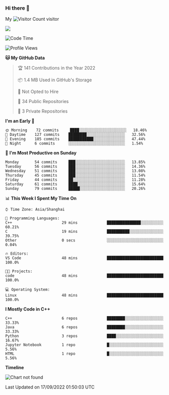 ### Hi there 👋

My ![Visitor Count](https://profile-counter.glitch.me/zhou-ning/count.svg) visitor
<!--
**zhou-ning/zhou-ning** is a ✨ _special_ ✨ repository because its `README.md` (this file) appears on your GitHub profile.

Here are some ideas to get you started:

- 🔭 I’m currently working on ...
- 🌱 I’m currently learning ...
- 👯 I’m looking to collaborate on ...
- 🤔 I’m looking for help with ...
- 💬 Ask me about ...
- 📫 How to reach me: ...
- 😄 Pronouns: ...
- ⚡ Fun fact: ...
-->
![](https://github-readme-stats.vercel.app/api?username=zhou-ning)



<!--START_SECTION:waka-->
![Code Time](http://img.shields.io/badge/Code%20Time-670%20hrs%2031%20mins-blue)

![Profile Views](http://img.shields.io/badge/Profile%20Views-2-blue)

**🐱 My GitHub Data** 

> 🏆 141 Contributions in the Year 2022
 > 
> 📦 1.4 MB Used in GitHub's Storage 
 > 
> 🚫 Not Opted to Hire
 > 
> 📜 34 Public Repositories 
 > 
> 🔑 3 Private Repositories  
 > 
**I'm an Early 🐤** 

```text
🌞 Morning    72 commits     ████░░░░░░░░░░░░░░░░░░░░░   18.46% 
🌆 Daytime    127 commits    ████████░░░░░░░░░░░░░░░░░   32.56% 
🌃 Evening    185 commits    ███████████░░░░░░░░░░░░░░   47.44% 
🌙 Night      6 commits      ░░░░░░░░░░░░░░░░░░░░░░░░░   1.54%

```
📅 **I'm Most Productive on Sunday** 

```text
Monday       54 commits     ███░░░░░░░░░░░░░░░░░░░░░░   13.85% 
Tuesday      56 commits     ███░░░░░░░░░░░░░░░░░░░░░░   14.36% 
Wednesday    51 commits     ███░░░░░░░░░░░░░░░░░░░░░░   13.08% 
Thursday     45 commits     ███░░░░░░░░░░░░░░░░░░░░░░   11.54% 
Friday       44 commits     ██░░░░░░░░░░░░░░░░░░░░░░░   11.28% 
Saturday     61 commits     ████░░░░░░░░░░░░░░░░░░░░░   15.64% 
Sunday       79 commits     █████░░░░░░░░░░░░░░░░░░░░   20.26%

```


📊 **This Week I Spent My Time On** 

```text
⌚︎ Time Zone: Asia/Shanghai

💬 Programming Languages: 
C++                      29 mins             ███████████████░░░░░░░░░░   60.21% 
C                        19 mins             ██████████░░░░░░░░░░░░░░░   39.75% 
Other                    0 secs              ░░░░░░░░░░░░░░░░░░░░░░░░░   0.04%

🔥 Editors: 
VS Code                  48 mins             █████████████████████████   100.0%

🐱‍💻 Projects: 
code                     48 mins             █████████████████████████   100.0%

💻 Operating System: 
Linux                    48 mins             █████████████████████████   100.0%

```

**I Mostly Code in C++** 

```text
C++                      6 repos             ████████░░░░░░░░░░░░░░░░░   33.33% 
Java                     6 repos             ████████░░░░░░░░░░░░░░░░░   33.33% 
Python                   3 repos             ████░░░░░░░░░░░░░░░░░░░░░   16.67% 
Jupyter Notebook         1 repo              █░░░░░░░░░░░░░░░░░░░░░░░░   5.56% 
HTML                     1 repo              █░░░░░░░░░░░░░░░░░░░░░░░░   5.56%

```


**Timeline**

![Chart not found](https://raw.githubusercontent.com/zhou-ning/zhou-ning/main/charts/bar_graph.png) 


 Last Updated on 17/09/2022 01:50:03 UTC
<!--END_SECTION:waka-->
